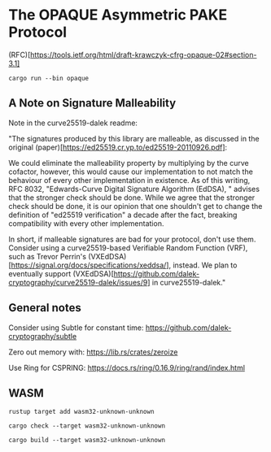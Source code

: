 # The OPAQUE Asymmetric PAKE Protocol

(RFC)[https://tools.ietf.org/html/draft-krawczyk-cfrg-opaque-02#section-3.1]

    cargo run --bin opaque


## A Note on Signature Malleability

Note in the curve25519-dalek readme:

"The signatures produced by this library are malleable, as discussed in the original (paper)[https://ed25519.cr.yp.to/ed25519-20110926.pdf]:

We could eliminate the malleability property by multiplying by the curve cofactor, however,
this would cause our implementation to not match the behaviour of every other implementation
in existence. As of this writing, RFC 8032, "Edwards-Curve Digital Signature Algorithm (EdDSA),
" advises that the stronger check should be done. While we agree that the stronger check should
be done, it is our opinion that one shouldn't get to change the definition of "ed25519 verification"
a decade after the fact, breaking compatibility with every other implementation.

In short, if malleable signatures are bad for your protocol, don't use them. Consider using a
curve25519-based Verifiable Random Function (VRF), such as Trevor Perrin's (VXEdDSA)[https://signal.org/docs/specifications/xeddsa/],
instead.  We plan to eventually support (VXEdDSA)[https://github.com/dalek-cryptography/curve25519-dalek/issues/9] in curve25519-dalek."

## General notes

Consider using Subtle for constant time: https://github.com/dalek-cryptography/subtle

Zero out memory with: https://lib.rs/crates/zeroize

Use Ring for CSPRING: https://docs.rs/ring/0.16.9/ring/rand/index.html


## WASM

    rustup target add wasm32-unknown-unknown

    cargo check --target wasm32-unknown-unknown

    cargo build --target wasm32-unknown-unknown


